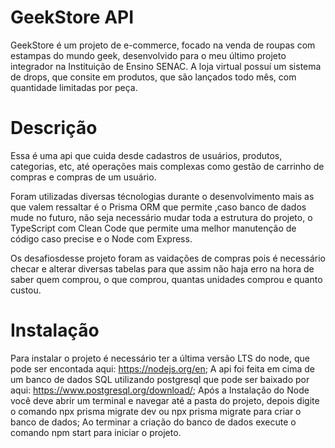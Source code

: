# GeekStore API
GeekStore é um projeto de e-commerce, focado na venda de roupas com estampas do mundo geek, desenvolvido para o meu último projeto integrador na Instituição de Ensino SENAC. A loja virtual possuí um sistema de drops, que consite em produtos, que são lançados todo mês, com quantidade limitadas por peça.

# Descrição
Essa é uma api que cuida desde cadastros de usuários, produtos, categorias, etc, até operações mais complexas como gestão de carrinho de compras e compras de um usuário.

Foram utilizadas diversas técnologias durante o desenvolvimento mais as que valem ressaltar é o Prisma ORM que permite ,caso banco de dados mude no futuro, não seja necessário mudar toda a estrutura do projeto, o TypeScript com Clean Code que permite uma melhor manutenção de código caso precise e o Node com Express.

Os desafiosdesse projeto foram as vaidações de compras pois é necessário checar e alterar diversas tabelas para que assim não haja erro na hora de saber quem comprou, o que comprou, quantas unidades comprou e quanto custou.

# Instalação
Para instalar o projeto é necessário ter a última versão LTS do node, que pode ser encontada aqui: https://nodejs.org/en;
A api foi feita em cima de um banco de dados SQL utilizando postgresql que pode ser baixado por aqui: https://www.postgresql.org/download/;
Após a Instalação do Node você deve abrir um terminal e navegar até a pasta do projeto, depois digite o comando npx prisma migrate dev ou npx prisma migrate para criar o banco de dados;
Ao terminar a criação do banco de dados execute o comando npm start para iniciar o projeto.

